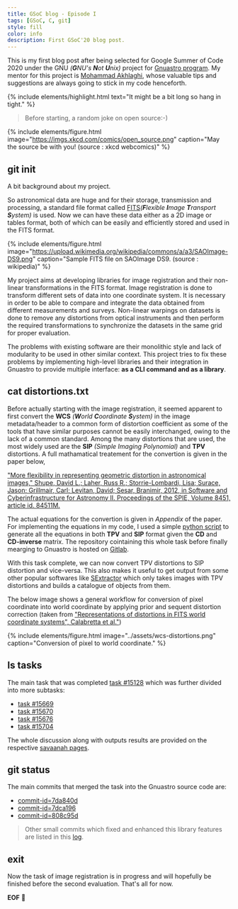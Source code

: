 ```yaml
---
title: GSoC blog - Episode I
tags: [GSoC, C, git]
style: fill
color: info
description: First GSoC'20 blog post.
---
```


This is my first blog post after being selected for Google Summer of Code 2020 under the GNU *(**G**NU's **N**ot **U**nix)* project for [Gnuastro program](https://www.gnu.org/savannah-checkouts/gnu/gnuastro/gnuastro.html). 
My mentor for this project is [Mohammad Akhlaghi](https://akhlaghi.org/), whose valuable tips and suggestions are always going to stick in my code henceforth. 

{% include elements/highlight.html text="It might be a bit long so hang in tight." %}

> Before starting, a random joke on open source:-)

{% include elements/figure.html image="https://imgs.xkcd.com/comics/open_source.png" caption="May the source be with you! (source : xkcd webcomics)" %}

## git init

A bit background about my project. 

So astronomical data are huge and for their storage, transmission and processing, a standard file format called [FITS](https://en.wikipedia.org/wiki/FITS)*(**F**lexible **I**mage **T**ransport **S**ystem)* is used. Now we can have these data either as a 2D image or tables format, both of which can be easily and efficiently stored and used in the FITS format.

{% include elements/figure.html image="https://upload.wikimedia.org/wikipedia/commons/a/a3/SAOImage-DS9.png" caption="Sample FITS file on SAOImage DS9. (source : wikipedia)" %}

My project aims at developing libraries for image registration and their non-linear transformations in the FITS format.
Image registration is done to transform different sets of data into one coordinate system. It is necessary in order to be able to compare and integrate the data obtained from different measurements and surveys. Non-linear warpings
on datasets is done to remove any distortions from optical instruments and then perform the required transformations to
synchronize the datasets in the same grid for proper evaluation. 

The problems with existing software are their monolithic style and lack of modularity to be used in other similar context.
This project tries to fix these problems by implementing high-level libraries and their integration in Gnuastro to provide multiple interface: **as a CLI command and as a library**.

## cat distortions.txt

Before actually starting with the image registration, it seemed apparent to first convert the **WCS** *(**W**orld **C**oordinate **S**ystem)* in the image metadata/header to a common form of distortion coefficient as some of the tools that have similar purposes cannot be easily interchanged, owing to the lack of a common standard. Among the many distortions that are used, the most widely used are the **SIP** *(Simple Imaging Polynomial)* and **TPV** distortions. A full mathamatical treatement for the convertion is given in the paper below,

["More flexibility in representing geometric distortion in astronomical images,"
  Shupe, David L.; Laher, Russ R.; Storrie-Lombardi, Lisa; Surace, Jason; Grillmair, Carl;
  Levitan, David; Sesar, Branimir, 2012, in Software and Cyberinfrastructure for
  Astronomy II. Proceedings of the SPIE, Volume 8451, article id. 84511M.](http://web.ipac.caltech.edu/staff/shupe/reprints/SIP_to_PV_SPIE2012.pdf)

The actual equations for the convertion is given in *Appendix* of the paper. For implementing the equations in my code, I used a simple [python script](https://gitlab.com/sachinkumarsingh092/gnuastro-test-files/-/blob/master/scripts/equations.py) to generate all the equations in both **TPV** and **SIP** format given the **CD** and **CD-inverse** matrix. The repository cointaining this whole task before finally mearging to Gnuastro is hosted on [Gitlab](https://gitlab.com/sachinkumarsingh092/gnuastro-test-files).

With this task complete, we can now convert TPV distortions to SIP distortion and vice-versa. This also makes it useful to get output from some other popular softwares like [SExtractor](https://www.astromatic.net/software/sextractor) which only takes images with TPV distortions and builds a catalogue of objects from them. 

The below image shows a general workflow for conversion of pixel coordinate into world coordinate by applying prior and sequent distortion correction (taken from ["Representations of distortions in FITS world coordinate systems", Calabretta et al."](https://www.atnf.csiro.au/people/mcalabre/WCS/dcs_20040422.pdf))

{% include elements/figure.html image="../assets/wcs-distortions.png" caption="Conversion of pixel to world coordinate." %}

## ls tasks

The main task that was completed [task #15128](https://savannah.gnu.org/task/?15128) which was further divided into more subtasks:

- [task #15669](https://savannah.gnu.org/task/?15669)
- [task #15670](https://savannah.gnu.org/task/?15670)
- [task #15676](https://savannah.gnu.org/task/?15676)
- [task #15704](https://savannah.gnu.org/task/?15704)

The whole discussion along with outputs results are provided on the respective [savaanah pages](https://savannah.gnu.org).


## git status

The main commits that merged the task into the Gnuastro source code are:

- [commit-id=7da840d](http://git.savannah.gnu.org/cgit/gnuastro.git/commit/?id=7da840d48a1364a339ec48a06d9b6fb2ca5be9ad)
- [commit-id=7dca196](http://git.savannah.gnu.org/cgit/gnuastro.git/commit/?id=7dca196b6f7f588482772f3c059866647e812689)
- [commit-id=808c95d](http://git.savannah.gnu.org/cgit/gnuastro.git/commit/?id=808c95dc56baf023928eeab3edf8bc6e3f572de0)


> Other small commits which fixed and enhanced this library features are listed in this [log](http://git.savannah.gnu.org/cgit/gnuastro.git/log/).


## exit

Now the task of image registration is in progress and will hopefully be finished before the second evaluation.
That's all for now.

**EOF** :wave: